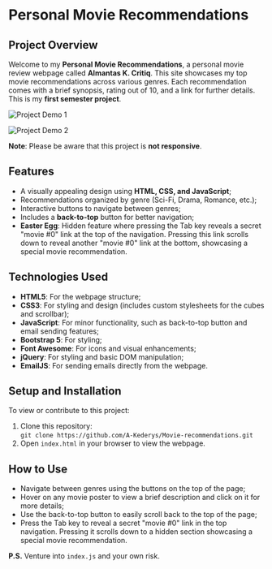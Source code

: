 # Personal Movie Recommendations

## Project Overview

Welcome to my **Personal Movie Recommendations**, a personal movie review webpage called **Almantas K. Critiq**. 
This site showcases my top movie recommendations across various genres. Each recommendation comes with a brief synopsis, rating out of 10, and a link for further details.
This is my **first semester project**.

![Project Demo 1](showcase/demo1.gif)

![Project Demo 2](showcase/demo2.gif)

**Note**: Please be aware that this project is **not responsive**.

## Features

- A visually appealing design using **HTML, CSS, and JavaScript**;
- Recommendations organized by genre (Sci-Fi, Drama, Romance, etc.);
- Interactive buttons to navigate between genres;
- Includes a **back-to-top** button for better navigation;
- **Easter Egg**: Hidden feature where pressing the Tab key reveals a secret "movie #0" link at the top of the navigation. 
Pressing this link scrolls down to reveal another "movie #0" link at the bottom, showcasing a special movie recommendation.

## Technologies Used

- **HTML5**: For the webpage structure;
- **CSS3**: For styling and design (includes custom stylesheets for the cubes and scrollbar);
- **JavaScript**: For minor functionality, such as back-to-top button and email sending features;
- **Bootstrap 5**: For styling;
- **Font Awesome**: For icons and visual enhancements;
- **jQuery**: For styling and basic DOM manipulation;
- **EmailJS**: For sending emails directly from the webpage.

## Setup and Installation

To view or contribute to this project:

1. Clone this repository:  
   `git clone https://github.com/A-Kederys/Movie-recommendations.git`
2. Open `index.html` in your browser to view the webpage.

## How to Use

- Navigate between genres using the buttons on the top of the page;
- Hover on any movie poster to view a brief description and click on it for more details;
- Use the back-to-top button to easily scroll back to the top of the page;
- Press the Tab key to reveal a secret "movie #0" link in the top navigation.
Pressing it scrolls down to a hidden section showcasing a special movie recommendation.

**P.S.**
Venture into `index.js` and your own risk.
